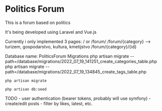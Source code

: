 # Politics Forum

This is a forum based on politics

It's being developed using Laravel and Vue.js

Currently i only implemented 3 pages:
    / or /forum/
    /forum/{category} --> turizem, gospodarstvo, kultura, kmetijstvo
    /forum/{category}/{id}

Database name: PoliticsForum
Migrations
    php artisan migrate --path=/database/migrations/2022_07_19_141251_create_categories_table.php
    php artisan migrate --path=/database/migrations/2022_07_19_134845_create_tags_table.php   

    php artisan migrate

    php artisan db:seed

TODO
    - user authentication (bearer tokens, probably will use symfony)
    - create/edit posts
    - filter by likes, latest, etc.